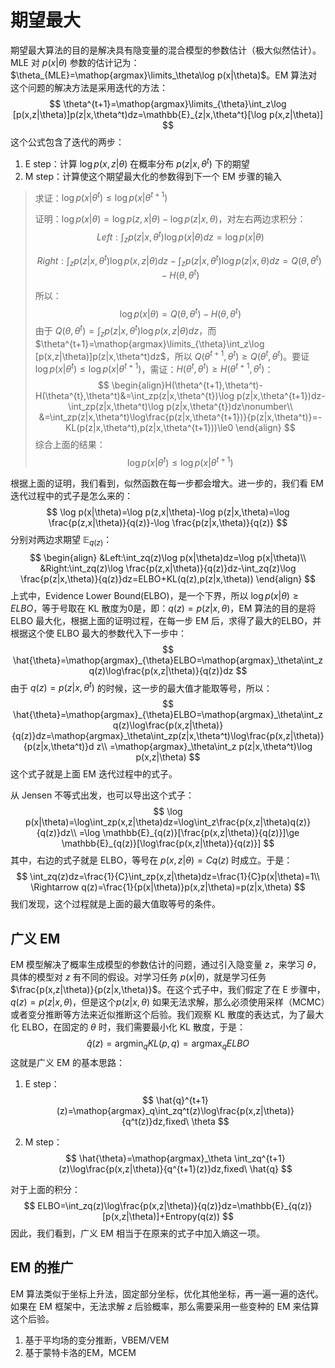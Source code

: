 # 期望最大

期望最大算法的目的是解决具有隐变量的混合模型的参数估计（极大似然估计）。MLE 对 $p(x|\theta)$ 参数的估计记为：$\theta_{MLE}=\mathop{argmax}\limits_\theta\log p(x|\theta)$。EM 算法对这个问题的解决方法是采用迭代的方法：
$$
\theta^{t+1}=\mathop{argmax}\limits_{\theta}\int_z\log [p(x,z|\theta)]p(z|x,\theta^t)dz=\mathbb{E}_{z|x,\theta^t}[\log p(x,z|\theta)]
$$
这个公式包含了迭代的两步：

1.  E step：计算 $\log p(x,z|\theta)$ 在概率分布 $p(z|x,\theta^t)$ 下的期望
2.  M step：计算使这个期望最大化的参数得到下一个 EM 步骤的输入

>   求证：$\log p(x|\theta^t)\le\log p(x|\theta^{t+1})$
>
>   证明：$\log p(x|\theta)=\log p(z,x|\theta)-\log p(z|x,\theta)$，对左右两边求积分：
>   $$
>   Left:\int_zp(z|x,\theta^t)\log p(x|\theta)dz=\log p(x|\theta)
>   $$
>
>   $$
>   Right:\int_zp(z|x,\theta^t)\log p(x,z|\theta)dz-\int_zp(z|x,\theta^t)\log p(z|x,\theta)dz=Q(\theta,\theta^t)-H(\theta,\theta^t)
>   $$
>
>   所以：
>   $$
>   \log p(x|\theta)=Q(\theta,\theta^t)-H(\theta,\theta^t)
>   $$
>   由于 $Q(\theta,\theta^t)=\int_zp(z|x,\theta^t)\log p(x,z|\theta)dz$，而 $\theta^{t+1}=\mathop{argmax}\limits_{\theta}\int_z\log [p(x,z|\theta)]p(z|x,\theta^t)dz$，所以 $Q(\theta^{t+1},\theta^t)\ge Q(\theta^t,\theta^t)$。要证 $\log p(x|\theta^t)\le\log p(x|\theta^{t+1})$，需证：$H(\theta^t,\theta^t)\ge H(\theta^{t+1},\theta^t)$：
>   $$
>   \begin{align}H(\theta^{t+1},\theta^t)-H(\theta^{t},\theta^t)&=\int_zp(z|x,\theta^{t})\log p(z|x,\theta^{t+1})dz-\int_zp(z|x,\theta^t)\log p(z|x,\theta^{t})dz\nonumber\\
>   &=\int_zp(z|x,\theta^t)\log\frac{p(z|x,\theta^{t+1})}{p(z|x,\theta^t)}=-KL(p(z|x,\theta^t),p(z|x,\theta^{t+1}))\le0
>   \end{align}
>   $$
>   综合上面的结果：
>   $$
>   \log p(x|\theta^t)\le\log p(x|\theta^{t+1})
>   $$

根据上面的证明，我们看到，似然函数在每一步都会增大。进一步的，我们看 EM 迭代过程中的式子是怎么来的：
$$
\log p(x|\theta)=\log p(z,x|\theta)-\log p(z|x,\theta)=\log \frac{p(z,x|\theta)}{q(z)}-\log \frac{p(z|x,\theta)}{q(z)}
$$
分别对两边求期望 $\mathbb{E}_{q(z)}$：
$$
\begin{align}
&Left:\int_zq(z)\log p(x|\theta)dz=\log p(x|\theta)\\
&Right:\int_zq(z)\log \frac{p(z,x|\theta)}{q(z)}dz-\int_zq(z)\log \frac{p(z|x,\theta)}{q(z)}dz=ELBO+KL(q(z),p(z|x,\theta))
\end{align}
$$
上式中，Evidence Lower Bound(ELBO)，是一个下界，所以 $\log p(x|\theta)\ge ELBO$，等于号取在 KL 散度为0是，即：$q(z)=p(z|x,\theta)$，EM 算法的目的是将 ELBO 最大化，根据上面的证明过程，在每一步 EM 后，求得了最大的ELBO，并根据这个使 ELBO 最大的参数代入下一步中：
$$
\hat{\theta}=\mathop{argmax}_{\theta}ELBO=\mathop{argmax}_\theta\int_zq(z)\log\frac{p(x,z|\theta)}{q(z)}dz
$$
由于 $ q(z)=p(z|x,\theta^t)$ 的时候，这一步的最大值才能取等号，所以：
$$
\hat{\theta}=\mathop{argmax}_{\theta}ELBO=\mathop{argmax}_\theta\int_zq(z)\log\frac{p(x,z|\theta)}{q(z)}dz=\mathop{argmax}_\theta\int_zp(z|x,\theta^t)\log\frac{p(x,z|\theta)}{p(z|x,\theta^t)}d z\\
=\mathop{argmax}_\theta\int_z p(z|x,\theta^t)\log p(x,z|\theta)
$$
这个式子就是上面 EM 迭代过程中的式子。

从 Jensen 不等式出发，也可以导出这个式子：
$$
\log p(x|\theta)=\log\int_zp(x,z|\theta)dz=\log\int_z\frac{p(x,z|\theta)q(z)}{q(z)}dz\\
=\log \mathbb{E}_{q(z)}[\frac{p(x,z|\theta)}{q(z)}]\ge \mathbb{E}_{q(z)}[\log\frac{p(x,z|\theta)}{q(z)}]
$$
其中，右边的式子就是 ELBO，等号在 $ p(x,z|\theta)=Cq(z)$ 时成立。于是：
$$
\int_zq(z)dz=\frac{1}{C}\int_zp(x,z|\theta)dz=\frac{1}{C}p(x|\theta)=1\\
\Rightarrow q(z)=\frac{1}{p(x|\theta)}p(x,z|\theta)=p(z|x,\theta)
$$
我们发现，这个过程就是上面的最大值取等号的条件。

## 广义 EM

EM 模型解决了概率生成模型的参数估计的问题，通过引入隐变量 $z$，来学习 $\theta$，具体的模型对 $z$ 有不同的假设。对学习任务 $p(x|\theta)$，就是学习任务 $\frac{p(x,z|\theta)}{p(z|x,\theta)}$。在这个式子中，我们假定了在 E 步骤中，$q(z)=p(z|x,\theta)$，但是这个$p(z|x,\theta)$ 如果无法求解，那么必须使用采样（MCMC）或者变分推断等方法来近似推断这个后验。我们观察 KL 散度的表达式，为了最大化 ELBO，在固定的 $\theta$ 时，我们需要最小化 KL 散度，于是：
$$
\hat{q}(z)=\mathop{argmin}_qKL(p,q)=\mathop{argmax}_qELBO
$$
这就是广义 EM 的基本思路：

1.  E step：
    $$
    \hat{q}^{t+1}(z)=\mathop{argmax}_q\int_zq^t(z)\log\frac{p(x,z|\theta)}{q^t(z)}dz,fixed\ \theta
    $$

2.  M step：
    $$
    \hat{\theta}=\mathop{argmax}_\theta \int_zq^{t+1}(z)\log\frac{p(x,z|\theta)}{q^{t+1}(z)}dz,fixed\ \hat{q}
    $$
    

对于上面的积分：
$$
ELBO=\int_zq(z)\log\frac{p(x,z|\theta)}{q(z)}dz=\mathbb{E}_{q(z)}[p(x,z|\theta)]+Entropy(q(z))
$$
因此，我们看到，广义 EM 相当于在原来的式子中加入熵这一项。

## EM 的推广

EM 算法类似于坐标上升法，固定部分坐标，优化其他坐标，再一遍一遍的迭代。如果在 EM 框架中，无法求解 $z$ 后验概率，那么需要采用一些变种的 EM 来估算这个后验。

1.  基于平均场的变分推断，VBEM/VEM
2.  基于蒙特卡洛的EM，MCEM


